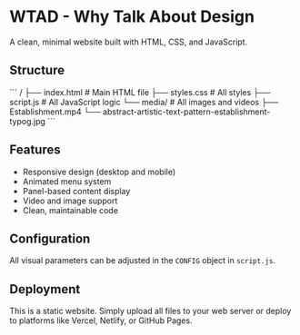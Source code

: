 # WTAD - Why Talk About Design

A clean, minimal website built with HTML, CSS, and JavaScript.

## Structure

\`\`\`
/
├── index.html          # Main HTML file
├── styles.css          # All styles
├── script.js           # All JavaScript logic
└── media/              # All images and videos
    ├── Establishment.mp4
    └── abstract-artistic-text-pattern-establishment-typog.jpg
\`\`\`

## Features

- Responsive design (desktop and mobile)
- Animated menu system
- Panel-based content display
- Video and image support
- Clean, maintainable code

## Configuration

All visual parameters can be adjusted in the `CONFIG` object in `script.js`.

## Deployment

This is a static website. Simply upload all files to your web server or deploy to platforms like Vercel, Netlify, or GitHub Pages.
